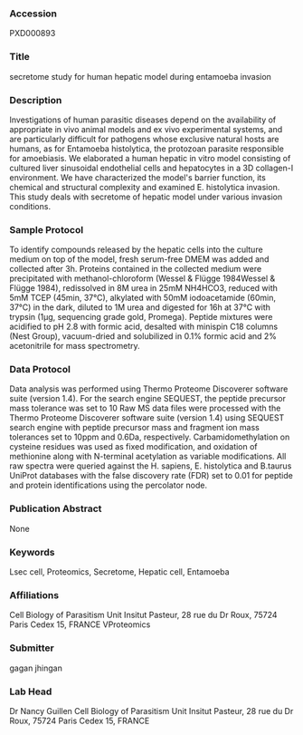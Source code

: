 ### Accession
PXD000893

### Title
secretome study for human hepatic model during entamoeba invasion

### Description
Investigations of human parasitic diseases depend on the availability of appropriate in vivo animal models and ex vivo experimental systems, and are particularly difficult for pathogens whose exclusive natural hosts are humans, as for Entamoeba histolytica, the protozoan parasite responsible for amoebiasis.  We elaborated a human hepatic in vitro model consisting of cultured liver sinusoidal endothelial cells and hepatocytes in a 3D collagen-I environment. We have characterized the model's barrier function, its chemical and structural complexity and examined E. histolytica invasion. This study deals with secretome of hepatic model under various invasion conditions.

### Sample Protocol
To identify compounds released by the hepatic cells into the culture medium on top of the model, fresh serum-free DMEM was added and collected after 3h. Proteins contained in the collected medium were precipitated with methanol-chloroform (Wessel & Flügge 1984Wessel & Flügge 1984), redissolved in 8M urea in 25mM NH4HCO3, reduced with 5mM TCEP (45min, 37°C), alkylated with 50mM iodoacetamide (60min, 37°C) in the dark, diluted to 1M urea and digested for 16h at 37°C with trypsin (1µg, sequencing grade gold, Promega). Peptide mixtures were acidified to pH 2.8 with formic acid, desalted with minispin C18 columns (Nest Group), vacuum-dried and solubilized in 0.1% formic acid and 2% acetonitrile for mass spectrometry.

### Data Protocol
Data analysis was performed using Thermo Proteome Discoverer software suite (version 1.4). For the search engine SEQUEST, the peptide precursor mass tolerance was set to 10 Raw MS data files were processed with the Thermo Proteome Discoverer software suite (version 1.4) using SEQUEST search engine with peptide precursor mass and fragment ion mass tolerances set to 10ppm and 0.6Da, respectively. Carbamidomethylation on cysteine residues was used as fixed modification, and oxidation of methionine along with N-terminal acetylation as variable modifications. All raw spectra were queried against the H. sapiens, E. histolytica and B.taurus UniProt databases with the false discovery rate (FDR) set to 0.01 for peptide and protein identifications using the percolator node.

### Publication Abstract
None

### Keywords
Lsec cell, Proteomics, Secretome, Hepatic cell, Entamoeba

### Affiliations
Cell Biology of Parasitism Unit Insitut Pasteur, 28 rue du Dr Roux, 75724 Paris Cedex 15, FRANCE
VProteomics

### Submitter
gagan jhingan

### Lab Head
Dr Nancy Guillen
Cell Biology of Parasitism Unit Insitut Pasteur, 28 rue du Dr Roux, 75724 Paris Cedex 15, FRANCE


